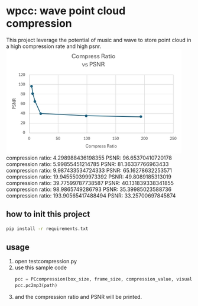 # wpcc: wave point cloud compression
This project leverage the potential of music and wave to store point cloud in a high compression rate and high psnr.  
![Compression Ratio vs. PSNR](./CRvsPSNR.png)  
compression ratio:  4.298988436198355   PSNR:  96.65370410720178  
compression ratio:  5.99855451214785    PSNR:  81.36337766963433  
compression ratio:  9.987433534724333   PSNR:  65.16278632253571  
compression ratio:  19.945550399973392  PSNR:  49.8089185313019  
compression ratio:  39.77599787738587   PSNR:  40.131839338341855  
compression ratio:  98.9865749286793    PSNR:  35.39985023588736  
compression ratio:  193.90565417488494  PSNR:  33.25700697845874  
## how to init this project
``` bash  
pip install -r requirements.txt
```
## usage

1. open testcompression.py
1. use this sample code 
    ```python
    pcc = PCcompression(box_size, frame_size, compression_value, visualize, use8bit)
    pcc.pc2mp3(path)
    ```
1. and the compression ratio and PSNR will be printed.
